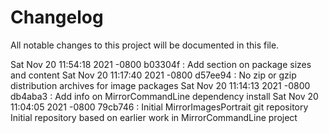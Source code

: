# Changelog

All notable changes to this project will be documented in this file.

Sat Nov 20 11:54:18 2021 -0800 b03304f :
   Add section on package sizes and content
Sat Nov 20 11:17:40 2021 -0800 d57ee94 :
   No zip or gzip distribution archives for image packages
Sat Nov 20 11:14:13 2021 -0800 db4aba3 :
   Add info on MirrorCommandLine dependency install
Sat Nov 20 11:04:05 2021 -0800 79cb746 :
   Initial MirrorImagesPortrait git repository
   Initial repository based on earlier work in MirrorCommandLine project
